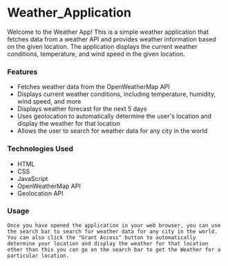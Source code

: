 # Weather_Application

Welcome to the Weather App! This is a simple weather application that fetches data from a weather API and provides weather information based on the given location. The application displays the current weather conditions, temperature, and wind speed in the given location.

### Features

   * Fetches weather data from the OpenWeatherMap API
   * Displays current weather conditions, including temperature, humidity, wind speed, and more
   * Displays weather forecast for the next 5 days
   * Uses geolocation to automatically determine the user's location and display the weather for that location
   * Allows the user to search for weather data for any city in the world
    
### Technologies Used

   * HTML
   * CSS
   * JavaScript
   * OpenWeatherMap API
   * Geolocation API

### Usage

`Once you have opened the application in your web browser, you can use the search bar to search for weather data for any city in the world. You can also click the "Grant Access" button to automatically determine your location and display the weather for that location other than this you can go on the search bar to get the Weather for a particular location.`


